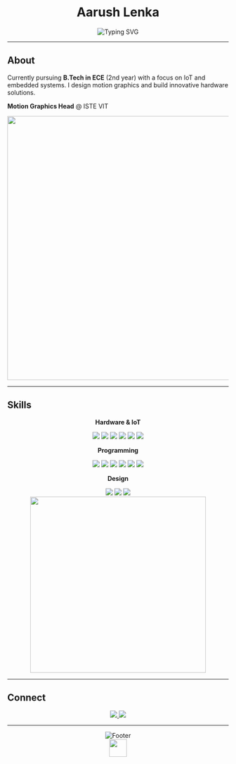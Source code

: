 <div align="center">

# Aarush Lenka

<img src="https://readme-typing-svg.demolab.com?font=JetBrains+Mono&weight=400&size=18&duration=3000&pause=1000&color=6C7B7F&center=true&vCenter=true&width=500&lines=Electronics+%26+Communication+Engineering;Motion+Graphics+Designer;IoT+%26+Embedded+Systems" alt="Typing SVG" />

</div>

---

## About

Currently pursuing **B.Tech in ECE** (2nd year) with a focus on IoT and embedded systems. I design motion graphics and build innovative hardware solutions.

**Motion Graphics Head** @ ISTE VIT

<div align="center">
<img src="https://user-images.githubusercontent.com/74038190/212284100-561aa473-3905-4a80-b561-0d28506553ee.gif" width="600">
</div>

---

## Skills

<div align="center">

**Hardware & IoT**

<img src="https://img.shields.io/badge/ESP32-000000?style=flat-square&logo=espressif&logoColor=white" />
<img src="https://img.shields.io/badge/ESP8266-000000?style=flat-square&logo=espressif&logoColor=white" />
<img src="https://img.shields.io/badge/Arduino-00979D?style=flat-square&logo=Arduino&logoColor=white" />
<img src="https://img.shields.io/badge/Firebase-FFCA28?style=flat-square&logo=firebase&logoColor=black" />
<img src="https://img.shields.io/badge/Blynk-23C48E?style=flat-square&logo=blynk&logoColor=white" />
<img src="https://img.shields.io/badge/Supabase-23e48E?style=flat-square&logo=blynk&logoColor=white" />

**Programming**

<img src="https://img.shields.io/badge/C-00599C?style=flat-square&logo=c&logoColor=white" />
<img src="https://img.shields.io/badge/C++-00599C?style=flat-square&logo=cplusplus&logoColor=white" />
<img src="https://img.shields.io/badge/Python-3776AB?style=flat-square&logo=python&logoColor=white" />
<img src="https://img.shields.io/badge/Java-E34F26?style=flat-square&logo=java&logoColor=black" />
<img src="https://img.shields.io/badge/Verilog-ffffff?style=flat-square&logo=verilog5&logoColor=white" />
<img src="https://img.shields.io/badge/Assembly-f33345?style=flat-square&logo=css3&logoColor=white" />

**Design**

<img src="https://img.shields.io/badge/After%20Effects-9999FF?style=flat-square&logo=Adobe%20After%20Effects&logoColor=white" />
<img src="https://img.shields.io/badge/Blender-F5792A?style=flat-square&logo=blender&logoColor=white" />
<img src="https://img.shields.io/badge/Figma-a3d458?style=flat-square&logo=figma&logoColor=white" />


</div>

<div align="center">
<img src="https://user-images.githubusercontent.com/74038190/212284158-e840e285-664b-44d7-b79b-e264b5e54825.gif" width="400">
</div>

---

## Connect

<div align="center">

<a href="https://linkedin.com/in/aarush-lenka-11235813fb/">
<img src="https://img.shields.io/badge/LinkedIn-0077B5?style=flat-square&logo=linkedin&logoColor=white" />
</a>
<a href="mailto:lenkaaarush@gmail.com">
<img src="https://img.shields.io/badge/Email-D14836?style=flat-square&logo=gmail&logoColor=white" />
</a>


</div>

---

<div align="center">
<img src="https://readme-typing-svg.demolab.com?font=JetBrains+Mono&weight=300&size=16&duration=4000&pause=1000&color=6C7B7F&center=true&vCenter=true&width=600&lines=Building+the+intersection+of+technology+and+creativity" alt="Footer" />
</div>

<div align="center">
<img src="https://raw.githubusercontent.com/innng/innng/master/assets/kyubey.gif" height="40" />
</div>